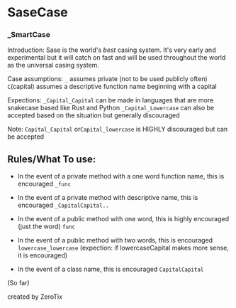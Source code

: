# SaseCase
### _SmartCase

Introduction: Sase is the world's *best* casing system. It's very early and experimental but it will catch on fast and will be used throughout the world as the universal casing system.  

Case assumptions: 
``_`` assumes private (not to be used publicly often)
``C``(capital) assumes a descriptive function name beginning with a capital

Expections:
``_Capital_Capital`` can be made in languages that are more snakecase based like Rust and Python 
``_Capital_Lowercase`` can also be accepted based on the situation but generally discouraged


Note: ``Capital_Capital`` or``Capital_lowercase``  is HIGHLY discouraged but can be accepted

Rules/What To use:
---------------------------------------
- In the event of a private method with a one word function name, this is encouraged ``_func``

- In the event of a private method with descriptive name, this is encouraged ``_CapitalCapital..``

- In the event of a public method with one word, this is highly encouraged (just the word) ``func``

- In the event of a public method with two words, this is encouraged ``lowercase_lowercase`` (expection: if lowercaseCapital makes more sense, it is encouraged)

- In the event of a class name, this is encouraged ``CapitalCapital``

(So far)

created by ZeroTix

